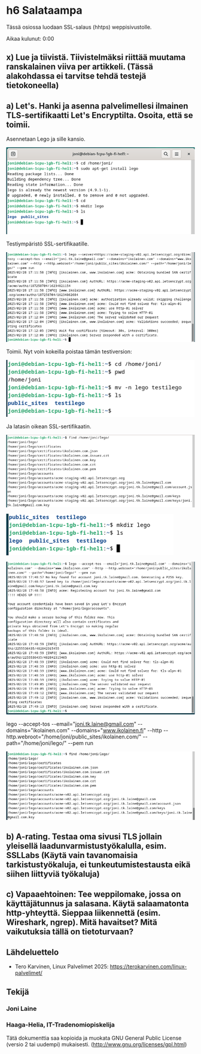 # h6 Salataampa

Tässä osiossa luodaan SSL-salaus (hhtps) weppisivustolle.

Aikaa kulunut: 0:00

## x) Lue ja tiivistä. Tiivistelmäksi riittää muutama ranskalainen viiva per artikkeli. (Tässä alakohdassa ei tarvitse tehdä testejä tietokoneella)

## a) Let's. Hanki ja asenna palvelimellesi ilmainen TLS-sertifikaatti Let's Encryptilta. Osoita, että se toimii.

Asennetaan Lego ja sille kansio.

![Add file: Upload](h6_Kuva100.png)

Testiympäristö SSL-sertifikaatille.

![Add file: Upload](h6_Kuva101.png)

Toimii. Nyt voin kokeilla poistaa tämän testiversion:

![Add file: Upload](h6_Kuva102.png)

Ja latasin oikean SSL-sertifikaatin.

![Add file: Upload](h6_Kuva103.png)

![Add file: Upload](h6_Kuva104.png)

![Add file: Upload](h6_Kuva105.png)

lego --accept-tos --email="joni.tk.laine@gmail.com" --domains="ikolainen.com" --domains="www.ikolainen.fi" --http --http.webroot="/home/joni/public_sites/ikolainen.com/" --path="/home/joni/lego/" --pem run

![Add file: Upload](h6_Kuva106.png)



## b) A-rating. Testaa oma sivusi TLS jollain yleisellä laadunvarmistustyökalulla, esim. SSLLabs (Käytä vain tavanomaisia tarkistustyökaluja, ei tunkeutumistestausta eikä siihen liittyviä työkaluja)

## c) Vapaaehtoinen: Tee weppilomake, jossa on käyttäjätunnus ja salasana. Käytä salaamatonta http-yhteyttä. Sieppaa liikennettä (esim. Wireshark, ngrep). Mitä havaitset? Mitä vaikutuksia tällä on tietoturvaan?



## Lähdeluettelo

- Tero Karvinen, Linux Palvelimet 2025: https://terokarvinen.com/linux-palvelimet/





## Tekijä

### Joni Laine

### Haaga-Helia, IT-Tradenomiopiskelija

Tätä dokumenttia saa kopioida ja muokata GNU General Public License (versio 2 tai uudempi) mukaisesti. (http://www.gnu.org/licenses/gpl.html)

